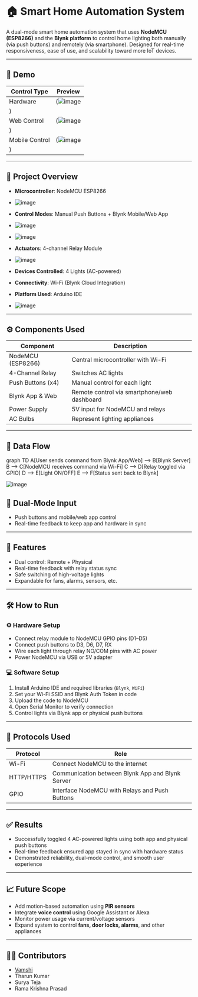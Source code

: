 # 🏠 Smart Home Automation System

A dual-mode smart home automation system that uses **NodeMCU (ESP8266)** and the **Blynk platform** to control home lighting both manually (via push buttons) and remotely (via smartphone). Designed for real-time responsiveness, ease of use, and scalability toward more IoT devices.

---

## 📸 Demo

| Control Type | Preview |
|--------------|---------|
| Hardware | (![image](https://github.com/user-attachments/assets/47cbd649-a151-4601-8620-8ac02e9e4992)
) |
| Web Control | (![image](https://github.com/user-attachments/assets/82d0b376-a526-412e-a175-cb1b4e86a497)
) |
| Mobile Control | (![image](https://github.com/user-attachments/assets/9a821aba-3a1f-409a-914b-bc087911f275)
) |

---

## 🔧 Project Overview

- **Microcontroller**: NodeMCU ESP8266
- ![image](https://github.com/user-attachments/assets/70126458-310c-4e25-b5a7-871eeea78e3d)


- **Control Modes**: Manual Push Buttons + Blynk Mobile/Web App
- ![image](https://github.com/user-attachments/assets/e7eb4f79-deb0-487b-913c-7cc4d5323ed9)
- ![image](https://github.com/user-attachments/assets/998f9eae-c0ac-45a5-a86b-98467edf0bae)


- **Actuators**: 4-channel Relay Module
- ![image](https://github.com/user-attachments/assets/fc9ac033-5c16-435f-8df8-75f1b7f8adf7)

- **Devices Controlled**: 4 Lights (AC-powered)  
- **Connectivity**: Wi-Fi (Blynk Cloud Integration)  
- **Platform Used**: Arduino IDE
- ![image](https://github.com/user-attachments/assets/bedd5885-22cc-4358-9815-68c49bc4a0c4)


---

## ⚙️ Components Used

| Component            | Description                                 |
|---------------------|---------------------------------------------|
| NodeMCU (ESP8266)   | Central microcontroller with Wi-Fi          |
| 4-Channel Relay     | Switches AC lights                          |
| Push Buttons (x4)   | Manual control for each light               |
| Blynk App & Web     | Remote control via smartphone/web dashboard |
| Power Supply        | 5V input for NodeMCU and relays             |
| AC Bulbs            | Represent lighting appliances               |

---

## 📶 Data Flow
graph TD
A[User sends command from Blynk App/Web] --> B[Blynk Server]
B --> C[NodeMCU receives command via Wi-Fi]
C --> D[Relay toggled via GPIO]
D --> E[Light ON/OFF]
E --> F[Status sent back to Blynk]

![image](https://github.com/user-attachments/assets/91fea95e-248e-424c-8b7d-9682e64beb5e)


## 🔁 Dual-Mode Input

- Push buttons and mobile/web app control
- Real-time feedback to keep app and hardware in sync

---

## 🧠 Features

- Dual control: Remote + Physical  
- Real-time feedback with relay status sync  
- Safe switching of high-voltage lights  
- Expandable for fans, alarms, sensors, etc.  

---

## 🛠️ How to Run

### ⚙️ Hardware Setup

- Connect relay module to NodeMCU GPIO pins (D1–D5)  
- Connect push buttons to D3, D6, D7, RX  
- Wire each light through relay NO/COM pins with AC power  
- Power NodeMCU via USB or 5V adapter  

### 💻 Software Setup

1. Install Arduino IDE and required libraries (`Blynk`, `WiFi`)  
2. Set your Wi-Fi SSID and Blynk Auth Token in code  
3. Upload the code to NodeMCU  
4. Open Serial Monitor to verify connection  
5. Control lights via Blynk app or physical push buttons

---

## 📌 Protocols Used

| Protocol   | Role                                                |
|------------|-----------------------------------------------------|
| Wi-Fi      | Connect NodeMCU to the internet                     |
| HTTP/HTTPS | Communication between Blynk App and Blynk Server    |
| GPIO       | Interface NodeMCU with Relays and Push Buttons      |

---

## ✅ Results

- Successfully toggled 4 AC-powered lights using both app and physical push buttons  
- Real-time feedback ensured app stayed in sync with hardware status  
- Demonstrated reliability, dual-mode control, and smooth user experience  

---

## 📈 Future Scope

- Add motion-based automation using **PIR sensors**  
- Integrate **voice control** using Google Assistant or Alexa  
- Monitor power usage via current/voltage sensors  
- Expand system to control **fans, door locks, alarms**, and other appliances  

---

## 👨‍💻 Contributors

- [Vamshi](https://github.com/KotaVenkataVamshidharreddy/Home-Automation-with-pushbutton.git)  
- Tharun Kumar  
- Surya Teja  
- Rama Krishna Prasad


